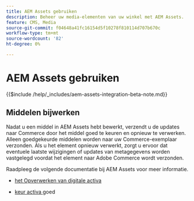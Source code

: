 ```yaml
---
title: AEM Assets gebruiken
description: Beheer uw media-elementen van uw winkel met AEM Assets.
feature: CMS, Media
source-git-commit: f04648a41fc16154d5f10278f810114d707b670c
workflow-type: tm+mt
source-wordcount: '82'
ht-degree: 0%

---
```


# AEM Assets gebruiken

{{$include /help/_includes/aem-assets-integration-beta-note.md}}

## Middelen bijwerken

Nadat u een middel in AEM Assets hebt bewerkt, verzendt u de updates naar Commerce door het middel goed te keuren en opnieuw te verwerken. Alleen goedgekeurde middelen worden naar uw Commerce-exemplaar verzonden. Als u het element opnieuw verwerkt, zorgt u ervoor dat eventuele laatste wijzigingen of updates van metagegevens worden vastgelegd voordat het element naar Adobe Commerce wordt verzonden.

Raadpleeg de volgende documentatie bij AEM Assets voor meer informatie.

- [ het Opverwerken van digitale activa ](https://experienceleague.adobe.com/en/docs/experience-manager-cloud-service/content/assets/manage/reprocessing)

- [ keur activa ](https://experienceleague.adobe.com/en/docs/experience-manager-cloud-service/content/assets/dynamicmedia/dynamic-media-open-apis/approve-assets) goed

